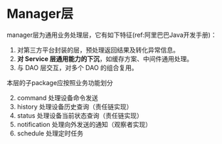 # Manager层

manager层为通用业务处理层，它有如下特征(ref:阿里巴巴Java开发手册)：

1. 对第三方平台封装的层，预处理返回结果及转化异常信息。
2. **对 Service 层通用能力的下沉**，如缓存方案、中间件通用处理。
3. 与 DAO 层交互，对多个 DAO 的组合复用。

本层的子package应按照业务功能划分

2. command 处理设备命令发送
3. history 处理设备历史查询（责任链实现）
4. status 处理设备当前状态查询（责任链实现）
4. notification 处理向外发送的通知（观察者实现）
6. schedule 处理定时任务